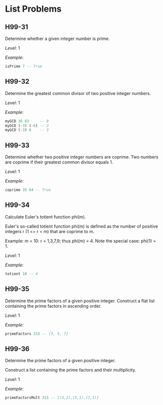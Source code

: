 # List Problems

## H99-31

Determine whether a given integer number is prime.

_Level_: 1

_Example_:

```haskell
isPrime 7 -- True
```

## H99-32

Determine the greatest common divisor of two positive integer numbers.

_Level_: 1

_Example_:

```haskell
myGCD 36 63     -- 9
myGCD (-3) (-6) -- 3
myGCD (-3) 6    -- 3
```

## H99-33

Determine whether two positive integer numbers are coprime. Two numbers are coprime if their greatest common divisor equals 1.

_Level_: 1

_Example_:

```haskell
coprime 35 64 -- True
```

## H99-34

Calculate Euler's totient function phi(m).

Euler's so-called totient function phi(m) is defined as the number of positive integers r (1 <= r < m) that are coprime to m.

Example: m = 10: r = 1,3,7,9; thus phi(m) = 4. Note the special case: phi(1) = 1.

_Level_: 1

_Example_:

```haskell
totient 10 -- 4
```

## H99-35

Determine the prime factors of a given positive integer. Construct a flat list containing the prime factors in ascending order.

_Level_: 1

_Example_:

```haskell
primeFactors 315 -- [3, 5, 7]
```

## H99-36

Determine the prime factors of a given positive integer.

Construct a list containing the prime factors and their multiplicity.

_Level_: 1

_Example_:

```haskell
primeFactorsMult 315 -- [(3,2),(5,1),(7,1)]
```
